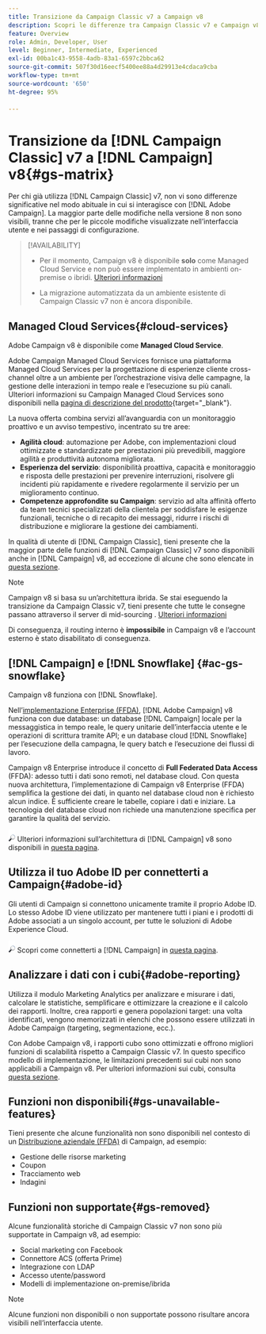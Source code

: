 ```yaml
---
title: Transizione da Campaign Classic v7 a Campaign v8
description: Scopri le differenze tra Campaign Classic v7 e Campaign v8.
feature: Overview
role: Admin, Developer, User
level: Beginner, Intermediate, Experienced
exl-id: 00ba1c43-9558-4adb-83a1-6597c2bbca62
source-git-commit: 507f30d16eecf5400ee88a4d29913e4cdaca9cba
workflow-type: tm+mt
source-wordcount: '650'
ht-degree: 95%

---
```


# Transizione da [!DNL Campaign Classic] v7 a [!DNL Campaign] v8{#gs-matrix}

Per chi già utilizza [!DNL Campaign Classic] v7, non vi sono differenze significative nel modo abituale in cui si interagisce con [!DNL Adobe Campaign]. La maggior parte delle modifiche nella versione 8 non sono visibili, tranne che per le piccole modifiche visualizzate nell’interfaccia utente e nei passaggi di configurazione.

>[!AVAILABILITY]
>
>* Per il momento, Campaign v8 è disponibile **solo** come Managed Cloud Service e non può essere implementato in ambienti on-premise o ibridi. [Ulteriori informazioni](#cloud-services)
>
>* La migrazione automatizzata da un ambiente esistente di Campaign Classic v7 non è ancora disponibile.



## Managed Cloud Services{#cloud-services}

Adobe Campaign v8 è disponibile come **Managed Cloud Service**.

Adobe Campaign Managed Cloud Services fornisce una piattaforma Managed Cloud Services per la progettazione di esperienze cliente cross-channel oltre a un ambiente per l’orchestrazione visiva delle campagne, la gestione delle interazioni in tempo reale e l’esecuzione su più canali. Ulteriori informazioni su Campaign Managed Cloud Services sono disponibili nella [pagina di descrizione del prodotto](https://helpx.adobe.com/it/legal/product-descriptions/adobe-campaign-managed-cloud-services.html){target=&quot;_blank&quot;}.

La nuova offerta combina servizi all’avanguardia con un monitoraggio proattivo e un avviso tempestivo, incentrato su tre aree:

* **Agilità cloud**: automazione per Adobe, con implementazioni cloud ottimizzate e standardizzate per prestazioni più prevedibili, maggiore agilità e produttività autonoma migliorata.
* **Esperienza del servizio**: disponibilità proattiva, capacità e monitoraggio e risposta delle prestazioni per prevenire interruzioni, risolvere gli incidenti più rapidamente e rivedere regolarmente il servizio per un miglioramento continuo.
* **Competenze approfondite su Campaign**: servizio ad alta affinità offerto da team tecnici specializzati della clientela per soddisfare le esigenze funzionali, tecniche o di recapito dei messaggi, ridurre i rischi di distribuzione e migliorare la gestione dei cambiamenti.

In qualità di utente di [!DNL Campaign Classic], tieni presente che la maggior parte delle funzioni di [!DNL Campaign Classic] v7 sono disponibili anche in [!DNL Campaign] v8, ad eccezione di alcune che sono elencate in [questa sezione](#gs-removed).

>[!NOTE]
>
> Campaign v8 si basa su un’architettura ibrida. Se stai eseguendo la transizione da Campaign Classic v7, tieni presente che tutte le consegne passano attraverso il server di mid-sourcing . [Ulteriori informazioni](../architecture/architecture.md)
>
> Di conseguenza, il routing interno è **impossibile** in Campaign v8 e l’account esterno è stato disabilitato di conseguenza.


## [!DNL Campaign] e [!DNL Snowflake] {#ac-gs-snowflake}

Campaign v8 funziona con [!DNL Snowflake].

Nell’[implementazione Enterprise (FFDA)](../architecture/enterprise-deployment.md), [!DNL Adobe Campaign] v8 funziona con due database: un database [!DNL Campaign] locale per la messaggistica in tempo reale, le query unitarie dell’interfaccia utente e le operazioni di scrittura tramite API; e un database cloud [!DNL Snowflake] per l’esecuzione della campagna, le query batch e l’esecuzione dei flussi di lavoro.

Campaign v8 Enterprise introduce il concetto di **Full Federated Data Access** (FFDA): adesso tutti i dati sono remoti, nel database cloud. Con questa nuova architettura, l’implementazione di Campaign v8 Enterprise (FFDA) semplifica la gestione dei dati, in quanto nel database cloud non è richiesto alcun indice. È sufficiente creare le tabelle, copiare i dati e iniziare. La tecnologia del database cloud non richiede una manutenzione specifica per garantire la qualità del servizio.

![](../assets/do-not-localize/glass.png) Ulteriori informazioni sull’architettura di [!DNL Campaign] v8 sono disponibili in [questa pagina](../architecture/architecture.md).


## Utilizza il tuo Adobe ID per connetterti a Campaign{#adobe-id}

Gli utenti di Campaign si connettono unicamente tramite il proprio Adobe ID. Lo stesso Adobe ID viene utilizzato per mantenere tutti i piani e i prodotti di Adobe associati a un singolo account, per tutte le soluzioni di Adobe Experience Cloud.

![](../assets/do-not-localize/glass.png) Scopri come connetterti a [!DNL Campaign] in [questa pagina](connect.md).

## Analizzare i dati con i cubi{#adobe-reporting}

Utilizza il modulo Marketing Analytics per analizzare e misurare i dati, calcolare le statistiche, semplificare e ottimizzare la creazione e il calcolo dei rapporti. Inoltre, crea rapporti e genera popolazioni target: una volta identificati, vengono memorizzati in elenchi che possono essere utilizzati in Adobe Campaign (targeting, segmentazione, ecc.).

Con Adobe Campaign v8, i rapporti cubo sono ottimizzati e offrono migliori funzioni di scalabilità rispetto a Campaign Classic v7. In questo specifico modello di implementazione, le limitazioni precedenti sui cubi non sono applicabili a Campaign v8. Per ulteriori informazioni sui cubi, consulta [questa sezione](../../v8/reporting/gs-cubes.md).

## Funzioni non disponibili{#gs-unavailable-features}

Tieni presente che alcune funzionalità non sono disponibili nel contesto di un [Distribuzione aziendale (FFDA)](../architecture/enterprise-deployment.md) di Campaign, ad esempio:

* Gestione delle risorse marketing
* Coupon
* Tracciamento web
* Indagini

## Funzioni non supportate{#gs-removed}

Alcune funzionalità storiche di Campaign Classic v7 non sono più supportate in Campaign v8, ad esempio:

* Social marketing con Facebook
* Connettore ACS (offerta Prime)
* Integrazione con LDAP
* Accesso utente/password
* Modelli di implementazione on-premise/ibrida


>[!NOTE]
>
>Alcune funzioni non disponibili o non supportate possono risultare ancora visibili nell’interfaccia utente.
